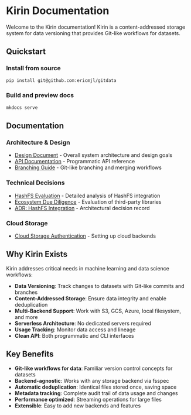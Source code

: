 # Kirin Documentation

Welcome to the Kirin documentation! Kirin is a content-addressed storage system
for data versioning that provides Git-like workflows for datasets.

## Quickstart

### Install from source

```bash
pip install git@github.com:ericmjl/gitdata
```

### Build and preview docs

```bash
mkdocs serve
```

## Documentation

### Architecture & Design

- [Design Document](./design.md) - Overall system architecture and design goals
- [API Documentation](./api.md) - Programmatic API reference
- [Branching Guide](./branching.md) - Git-like branching and merging workflows

### Technical Decisions

- [HashFS Evaluation](./hashfs-evaluation.md) - Detailed analysis of HashFS
  integration
- [Ecosystem Due Diligence](./ecosystem-diligence.md) - Evaluation of
  third-party libraries
- [ADR: HashFS Integration](./adr-hashfs-evaluation.md) - Architectural decision
  record

### Cloud Storage

- [Cloud Storage Authentication](./cloud-storage-auth.md) - Setting up cloud backends

## Why Kirin Exists

Kirin addresses critical needs in machine learning and data science workflows:

- **Data Versioning**: Track changes to datasets with Git-like commits and branches
- **Content-Addressed Storage**: Ensure data integrity and enable deduplication
- **Multi-Backend Support**: Work with S3, GCS, Azure, local filesystem, and more
- **Serverless Architecture**: No dedicated servers required
- **Usage Tracking**: Monitor data access and lineage
- **Clean API**: Both programmatic and CLI interfaces

## Key Benefits

- **Git-like workflows for data**: Familiar version control concepts for datasets
- **Backend-agnostic**: Works with any storage backend via fsspec
- **Automatic deduplication**: Identical files stored once, saving space
- **Metadata tracking**: Complete audit trail of data usage and changes
- **Performance optimized**: Streaming operations for large files
- **Extensible**: Easy to add new backends and features
